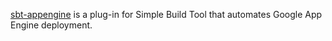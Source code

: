 [sbt-appengine](https://github.com/eed3si9n/sbt-appengine) is a plug-in for Simple Build Tool that automates Google App Engine deployment.
